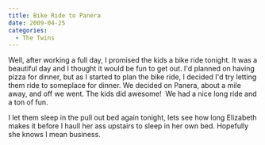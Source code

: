 ```yaml
---
title: Bike Ride to Panera
date: 2009-04-25
categories: 
  - The Twins
---
```


Well, after working a full day, I promised the kids a bike ride tonight. It was a beautiful day and I thought it would be fun to get out. I'd planned on having pizza for dinner, but as I started to plan the bike ride, I decided I'd try letting them ride to someplace for dinner. We decided on Panera, about a mile away, and off we went. The kids did awesome!  We had a nice long ride and a ton of fun.

I let them sleep in the pull out bed again tonight, lets see how long Elizabeth makes it before I haull her ass upstairs to sleep in her own bed. Hopefully she knows I mean business.
